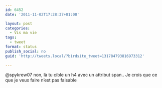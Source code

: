 ```yaml
---
id: 6452
date: '2011-11-02T17:28:37+01:00'

layout: post
categories:
  - Vis ma vie
tags:
  - tweet
format: status
publish_social: no
guid: 'http://tweets.local/?birdsite_tweet=131784793816973312'

---
```


@spykrew07 non, là tu cible un h4 avec un attribut span.. Je crois que ce que je veux faire n’est pas faisable